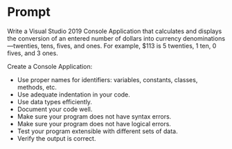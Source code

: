 # Prompt

Write a Visual Studio 2019 Console Application that calculates and displays the conversion of an entered number of dollars into currency denominations—twenties, tens, fives, and ones. For example, $113 is 5 twenties, 1 ten, 0 fives, and 3 ones.

Create a Console Application:

- Use proper names for identifiers: variables, constants, classes, methods, etc.
- Use adequate indentation in your code.
- Use data types efficiently.
- Document your code well.
- Make sure your program does not have syntax errors.
- Make sure your program does not have logical errors.
- Test your program extensible with different sets of data.
- Verify the output is correct.
